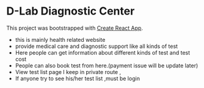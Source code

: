 # D-Lab Diagnostic Center

This project was bootstrapped with [Create React App](https://d-lab-diagnostic.web.app/).

* this is mainly health related website
* provide medical care and diagnostic support like all kinds of test
* Here people can get information about different kinds of test and test cost
* People can also book test from here.(payment issue will be update later)
* View test list page I keep in private route ,
* If anyone try to see his/her test list ,must be login


